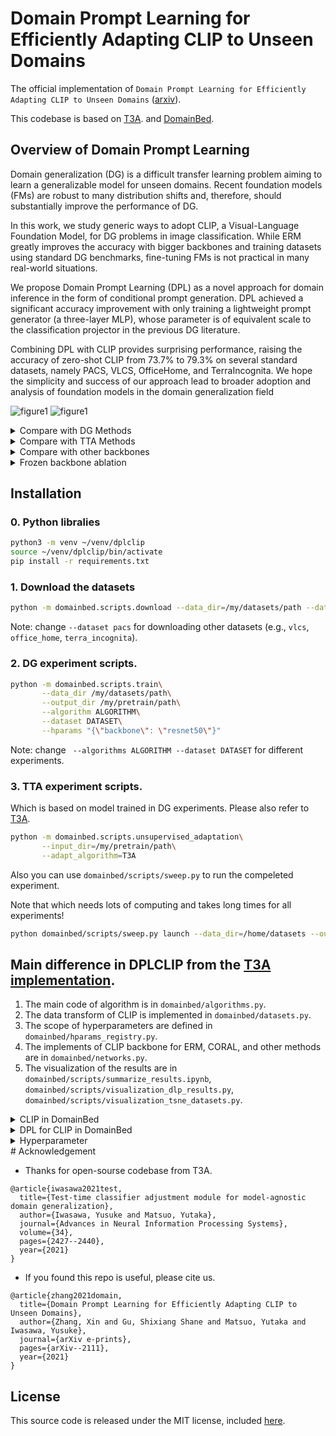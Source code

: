 # Domain Prompt Learning for Efficiently Adapting CLIP to Unseen Domains

The official implementation of `Domain Prompt Learning for Efficiently Adapting CLIP to Unseen Domains` ([arxiv](https://arxiv.org/abs/2111.12853v3)).

This codebase is based on [T3A](<https://openreview.net/forum?id=e_yvNqkJKAW&referrer=%5BAuthor%20Console%5D(%2Fgroup%3Fid%3DNeurIPS.cc%2F2021%2FConference%2FAuthors%23your-submissions)>). 
and [DomainBed](https://github.com/facebookresearch/DomainBed).

## Overview of Domain Prompt Learning

Domain generalization (DG) is a difficult transfer learning problem aiming to learn a generalizable model for unseen domains. Recent foundation models (FMs) are robust to many distribution shifts and, therefore, should substantially improve the performance of DG. 

In this work, we study generic ways to adopt CLIP, a Visual-Language Foundation Model, for DG problems in image classification. While ERM greatly improves the accuracy with bigger backbones and training datasets using standard DG benchmarks, fine-tuning FMs is not practical in many real-world situations. 

We propose Domain Prompt Learning (DPL) as a novel approach for domain inference in the form of conditional prompt generation. DPL achieved a significant accuracy improvement with only training a lightweight prompt generator (a three-layer MLP), whose parameter is of equivalent scale to the classification projector in the previous DG literature. 

Combining DPL with CLIP provides surprising performance, raising the accuracy of zero-shot CLIP from 73.7% to 79.3% on several standard datasets, namely PACS, VLCS, OfficeHome, and TerraIncognita. We hope the simplicity and success of our approach lead to broader adoption and analysis of foundation models in the domain generalization field


![figure1](./imgs/main.png)
![figure1](./imgs/architecture.png)
<details><summary>Compare with DG Methods</summary><div>

![figure1](./imgs/Table_1_dg.png)
</div></details>
<details><summary>Compare with TTA Methods</summary><div>

![figure1](./imgs/Table_2_tta.png)
</div></details>
<details><summary>Compare with other backbones </summary><div>

![figure1](./imgs/Table_3_backbone.png)
</div></details>
<details><summary>Frozen backbone ablation </summary><div>

![figure1](./imgs/Table_4_frozen.png)
</div></details>






## Installation

### 0. Python libralies

```sh
python3 -m venv ~/venv/dplclip
source ~/venv/dplclip/bin/activate
pip install -r requirements.txt
```


### 1. Download the datasets

```sh
python -m domainbed.scripts.download --data_dir=/my/datasets/path --dataset pacs
```
Note: change `--dataset pacs` for downloading other datasets (e.g., `vlcs`, `office_home`, `terra_incognita`). 



### 2. DG experiment scripts.

```sh    
python -m domainbed.scripts.train\
       --data_dir /my/datasets/path\
       --output_dir /my/pretrain/path\
       --algorithm ALGORITHM\
       --dataset DATASET\
       --hparams "{\"backbone\": \"resnet50\"}" 
```
Note: change ` --algorithms ALGORITHM --dataset DATASET` for different experiments.


### 3. TTA experiment scripts. 
Which is based on model trained in DG experiments. 
Please also refer to [T3A](https://github.com/matsuolab/T3A).

```sh    
python -m domainbed.scripts.unsupervised_adaptation\
       --input_dir=/my/pretrain/path\
       --adapt_algorithm=T3A
```

Also you can use `domainbed/scripts/sweep.py` to run the compeleted experiment.

Note that which needs lots of computing and takes long times for all experiments!
```sh
python domainbed/scripts/sweep.py launch --data_dir=/home/datasets --output_dir=/output_dir/sweep_hparam/PACS --algorithms DPLCLIP --datasets PACS --test_envs [0]
```


## Main difference in DPLCLIP from the [T3A implementation](https://github.com/matsuolab/T3A).
1. The main code of algorithm is in `domainbed/algorithms.py`. 
2. The data transform of CLIP is implemented in `domainbed/datasets.py`. 
3. The scope of hyperparameters are defined in `domainbed/hparams_registry.py`. 
4. The implements of CLIP backbone for ERM, CORAL, and other methods are in `domainbed/networks.py`. 
5. The visualization of the results are in `domainbed/scripts/summarize_results.ipynb`, `domainbed/scripts/visualization_dlp_results.py`, `domainbed/scripts/visualization_tsne_datasets.py`. 


<details><summary>CLIP in DomainBed</summary><div>

```python
class CLIP(Algorithm):
    def __init__(self, input_shape, num_classes, num_domains, hparams):
        super(CLIP, self).__init__(input_shape, num_classes, num_domains, hparams)
        self.hparams = hparams
        self.device = "cuda" if torch.cuda.is_available() else "cpu"
        
        self.clip_model = clip.load(self.hparams['clip_backbone'])[0].float()

        for param in self.clip_model.parameters():
            param.requires_grad = False
        
        print('Set self.clip_model.parameters.reguires_grad = False!')

        # embedding dim for image and text encoder.
        self.EMBEDDING_DIM = 512  # 
        
        classnames = [name.replace('_', ' ') for name in hparams['class_names']]
        self.prompt = torch.cat([clip.tokenize(f'a photo of a {ppt}') for ppt in classnames]).to(self.device)
        
    def update(self, minibatches, unlabeled=None):
        return {'loss': 0}
    
    def predict(self, x):
        logits_per_image, _ = self.clip_model(x, self.prompt)
        return logits_per_image.softmax(dim=-1)
```
</div></details>

<details><summary>DPL for CLIP in DomainBed</summary><div>

```python
class DPLCLIP(CLIP):
    def __init__(self, input_shape, num_classes, num_domains, hparams, sentence_prompt=False):
        super(DPLCLIP, self).__init__(input_shape, num_classes, num_domains, hparams)

        #  initial prompt.
        prompt_prefix = ' '.join(['X'] * hparams['num_domain_tokens'])
        
        if sentence_prompt:
            print('Using sentence_prompt in DPLCLIP...')
            classnames = [f"a photo of a {name.replace('_', ' ')}" for name in hparams['class_names']]
        else:
            classnames = [name.replace('_', ' ') for name in hparams['class_names']]
        prompts = [prompt_prefix + ' ' + name + '.' for name in classnames]
        # prompts:  ['X X X X X X X X dog.', 'X X X X X X X X elephant.' ...]
        
        #  to get default token_prefix and token_suffix.
        self.tokenized_prompts = torch.cat([clip.tokenize(p) for p in prompts]).to(self.device)
        # tokenized_prompts[0] = tensor([49406,   343,   343,   343,   343,   343,   343,   343,   343,  1929, 269, 49407, 0, 0, ...])
        with torch.no_grad():
            embedding = self.clip_model.token_embedding(self.tokenized_prompts).type(self.clip_model.dtype)
        
        self.register_buffer('token_prefix', embedding[:, :1, :])  # SOS
        #  torch.Size([7, 1, 512])
        #  [-0.0001,  0.0002, -0.0046,  ...,  0.0010,  0.0025,  0.0049]
        
        self.register_buffer('token_suffix', embedding[:, hparams['num_domain_tokens'] + 1:, :])  # CLS, EOS
        # torch.Size([7, 68, self.EMBEDDING_DIM]), 68 := 77 - num_domain_tokens_tokens - 2.
        # [ 0.0013,  0.0046, -0.0115,  ...,  0.0112,  0.0147,  0.0040],...,.
        
        self.network = networks.MLP(self.EMBEDDING_DIM, self.EMBEDDING_DIM * hparams['num_domain_tokens'], hparams).to(device=self.device, dtype=self.clip_model.dtype)
        
        def init_weights(m):
            if isinstance(m, nn.Linear):
                torch.nn.init.xavier_uniform(m.weight)
                m.bias.data.fill_(0.01)
        
        self.network.apply(init_weights)
        
        # 
        self.optimizer = torch.optim.SGD(
            self.network.parameters(),
            lr=self.hparams["lr"],
            momentum=self.hparams["momentum"]
        )
            
    def update(self, minibatches, unlabeled=None):
        # train on three domains, test on one unseen doamin on PACS.
        # minibatches = [[domain_1], [domain_2], [domain_3]]
        all_x = [data[0].cuda().float() for data in minibatches]
        all_y = torch.cat([data[1].cuda().long() for data in minibatches])

        # encode image for each domain.
        image_features = [self.clip_model.encode_image(x) for x in all_x]
        
        # extract domain_feature for each domain. 
        # [32, self.EMBEDDING_DIM] -> [32, self.EMBEDDING_DIM * num_domain_tokens] -> [self.EMBEDDING_DIM * num_domain_tokens].
        domain_features = [self.network(feature) for feature in image_features]
        image_features = torch.cat(image_features)
        
        # get the domain feature!
        # reshape [self.batch_size, self.EMBEDDING_DIM.]:  -> [1, self.EMBEDDING_DIM.]
        mean_domain_features = [feature.mean(dim=0, keepdim=True) for feature in domain_features]

        # copy domain feature {the num of classes} times.
        # reshape [1, self.EMBEDDING_DIM.]:  -> [7, self.EMBEDDING_DIM.]
        _mean_domain_features = [feature.repeat_interleave(len(self.hparams['class_names']), dim=0) for feature in mean_domain_features]
        
        # Generate domain prompt.
        # generate text_feature from domain_feature. text_features.size = [3, 7, 512]
        # text_features = [self._get_text_features(feature) for feature in _mean_domain_features]
        text_features = torch.cat([self._get_text_features(feature) for feature in _mean_domain_features])
        
        # Contrastive prediction. refer to [github://openai/clip](https://github.com/openai/CLIP)
        image_features = image_features / image_features.norm(dim=-1, keepdim=True)
        text_features = text_features / text_features.norm(dim=-1, keepdim=True)
        logits_per_image = self.clip_model.logit_scale.exp() * image_features @ text_features.t()
        loss = F.cross_entropy(logits_per_image, all_y)
            
        self.optimizer.zero_grad()
        loss.backward()
        self.optimizer.step()
        return {"loss": loss.item()}


    def _get_text_features(self, domain_feature, coop=False):
        #  reshape domain_feature: [7, 16 * self.EMBEDDING_DIM] -> [7, 16, self.EMBEDDING_DIM]
        domain_feature = domain_feature.reshape(-1, self.hparams['num_domain_tokens'], self.EMBEDDING_DIM)
        
        #  reshape domain_feature: [7, 16, self.EMBEDDING_DIM] -> [7, 77, self.EMBEDDING_DIM]
        domain_feature = torch.cat([self.token_prefix, domain_feature, self.token_suffix], dim=1)
        
        #  refer CoOp: CoOP github. https://github.com/KaiyangZhou/CoOp/blob/b0a058869cef00a4e4ea5256d40fd7681119c099/trainers/coop.py#L46
        x = domain_feature + self.clip_model.positional_embedding.type(self.clip_model.dtype)
        x = x.permute(1, 0, 2)
        x = self.clip_model.transformer(x)
        x = x.permute(1, 0, 2)
        x = self.clip_model.ln_final(x).type(self.clip_model.dtype)
        
        #  mapping domain_features to text_features.
        text_features = x[torch.arange(x.shape[0]), self.tokenized_prompts.argmax(dim=-1)] @ self.clip_model.text_projection      
        return text_features

    def predict(self, x):
        image_feature = self.clip_model.encode_image(x)
        
        domain_feature = self.network(image_feature)
        mean_domain_feature = torch.mean(domain_feature, dim=0, keepdim=True).repeat_interleave(len(self.hparams['class_names']), dim=0)
        text_feature = self._get_text_features(mean_domain_feature)
        
        image_feature = image_feature / image_feature.norm(dim=-1, keepdim=True)
        text_feature = text_feature / text_feature.norm(dim=-1, keepdim=True)
        return self.clip_model.logit_scale.exp() * image_feature @ text_feature.t()

```
</div></details>

<details><summary>Hyperparameter</summary><div>

The new parameters we added to DomainBed `hparams_registry.py`

```python
# the better num_domain_tokens should be 16 (refer to CoOp).
_hparam('num_domain_tokens', 16, lambda r: int(r.choice([2, 4, 8, 16])))

# MLP
_hparam('mlp_depth', 3, lambda r: int(r.choice([3])))
_hparam('mlp_width', 512, lambda r: int(r.choice([256, 512])))
_hparam('mlp_dropout', 0.1, lambda r: r.choice([0.0, 0.1]))

# optimizer
_hparam('lr', 1e-3, lambda r: 10**r.uniform(-4.5, -2.5))
_hparam('weight_decay', 0., lambda r: 0.)
_hparam('momentum', 0.1, lambda r: r.choice([0.0, 0.1, 0.2]))

```

</div></details>
# Acknowledgement

* Thanks for open-sourse codebase from T3A.

```
@article{iwasawa2021test,
  title={Test-time classifier adjustment module for model-agnostic domain generalization},
  author={Iwasawa, Yusuke and Matsuo, Yutaka},
  journal={Advances in Neural Information Processing Systems},
  volume={34},
  pages={2427--2440},
  year={2021}
}
```

* If you found this repo is useful, please cite us.

```
@article{zhang2021domain,
  title={Domain Prompt Learning for Efficiently Adapting CLIP to Unseen Domains},
  author={Zhang, Xin and Gu, Shixiang Shane and Matsuo, Yutaka and Iwasawa, Yusuke},
  journal={arXiv e-prints},
  pages={arXiv--2111},
  year={2021}
}
```


## License

This source code is released under the MIT license, included [here](LICENSE).
